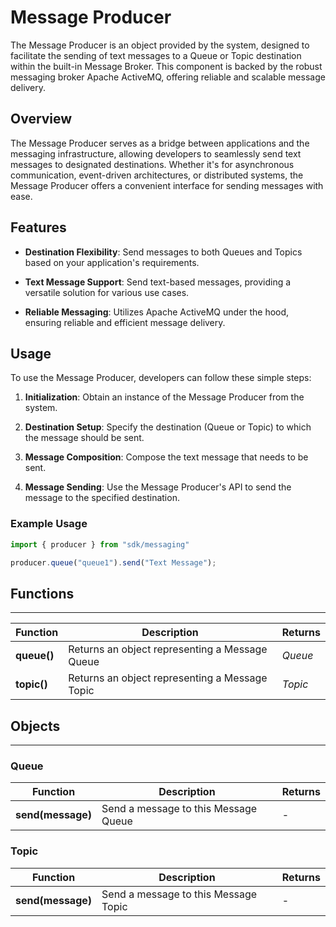 # Message Producer

The Message Producer is an object provided by the system, designed to facilitate the sending of text messages to a Queue or Topic destination within the built-in Message Broker. This component is backed by the robust messaging broker Apache ActiveMQ, offering reliable and scalable message delivery.

## Overview

The Message Producer serves as a bridge between applications and the messaging infrastructure, allowing developers to seamlessly send text messages to designated destinations. Whether it's for asynchronous communication, event-driven architectures, or distributed systems, the Message Producer offers a convenient interface for sending messages with ease.

## Features

- **Destination Flexibility**: Send messages to both Queues and Topics based on your application's requirements.
  
- **Text Message Support**: Send text-based messages, providing a versatile solution for various use cases.

- **Reliable Messaging**: Utilizes Apache ActiveMQ under the hood, ensuring reliable and efficient message delivery.

## Usage

To use the Message Producer, developers can follow these simple steps:

1. **Initialization**: Obtain an instance of the Message Producer from the system.

2. **Destination Setup**: Specify the destination (Queue or Topic) to which the message should be sent.

3. **Message Composition**: Compose the text message that needs to be sent.

4. **Message Sending**: Use the Message Producer's API to send the message to the specified destination.

### Example Usage

```javascript
import { producer } from "sdk/messaging"

producer.queue("queue1").send("Text Message");
```

## Functions

---

Function     | Description | Returns
------------ | ----------- | --------
**queue()**   | Returns an object representing a Message Queue | *Queue*
**topic()**   | Returns an object representing a Message Topic | *Topic*


## Objects

---

### Queue

Function     | Description | Returns
------------ | ----------- | --------
**send(message)**   | Send a message to this Message Queue | -


### Topic

Function     | Description | Returns
------------ | ----------- | --------
**send(message)**   | Send a message to this Message Topic | -